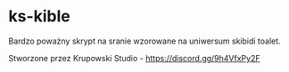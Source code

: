 # ks-kible
Bardzo poważny skrypt na sranie wzorowane na uniwersum skibidi toalet.

Stworzone przez Krupowski Studio - https://discord.gg/9h4VfxPy2F
